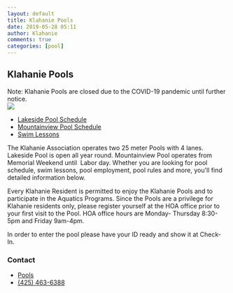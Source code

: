```yaml
---
layout: default
title: Klahanie Pools
date: 2019-05-28 05:11
author: Klahanie
comments: true
categories: [pool]
---
```

## Klahanie Pools

<div class="alert alert-warning clearfix">Note: Klahanie Pools are closed due to the COVID-19 pandemic until further notice.
</div>

<img src="{{site.url}}/images/swimming1.jpg" class="float-right col-sm-4 img-thumbnail">

* [Lakeside Pool Schedule]({{site.url}}/amenities/pools/lakeside-pool.html)
* [Mountainview Pool Schedule]({{site.url}}/amenities/pools/mountainview-pool.html)
* [Swim Lessons]({{site.url}}/amenities/pools/swim-lessons.html)


The Klahanie Association operates two 25 meter Pools with 4 lanes. Lakeside Pool is open all year round. Mountainview Pool operates from Memorial Weekend until  Labor day. Whether you are looking for pool schedule, swim lessons, pool employment, pool rules and more, you'll find detailed information below.

Every Klahanie Resident is permitted to enjoy the Klahanie Pools and to participate in the Aquatics Programs. Since the Pools are a privilege for Klahanie residents only, please register yourself at the HOA office prior to your first visit to the Pool. HOA office hours are Monday- Thursday 8:30-5pm and Friday 9am-4pm.

In order to enter the pool please have your ID ready and show it at Check-In.

### Contact 
* [Pools](mailto:pools@klahanie.com)
* [(425) 463-6388](tel:425-463-6388)
